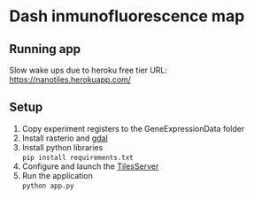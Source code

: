 # Dash inmunofluorescence map
## Running app
Slow wake ups due to heroku free tier
URL: https://nanotiles.herokuapp.com/

## Setup

1. Copy experiment registers to the GeneExpressionData folder
2. Install rasterio and [gdal](https://rasterio.readthedocs.io/en/latest/installation.html)
3. Install python libraries <br/>
`pip install requirements.txt`
4. Configure and launch the [TilesServer](https://github.com/GowthamiWudaru/NanoString-GeoMx-Digital-Spatial-Profiler/tree/main/TilesServer)
5. Run the application <br/>
`python app.py`



